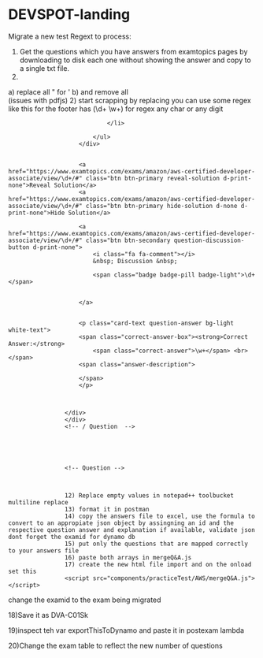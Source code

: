 # DEVSPOT-landing
Migrate a new test
Regext to process:

1) Get the questions which you have answers from examtopics pages by downloading to disk each one without showing the answer and copy to a single txt file.
1) 
  a) replace all " for ' 
  b) and remove all <br> (issues with pdfjs)
2) start scrapping by replacing you can use some regex like this for the footer has (\d+ \w+) for regex any char or any digit


							    </li>

						    </ul>
						</div>


					    <a href="https://www.examtopics.com/exams/amazon/aws-certified-developer-associate/view/\d+/#" class="btn btn-primary reveal-solution d-print-none">Reveal Solution</a>
					    <a href="https://www.examtopics.com/exams/amazon/aws-certified-developer-associate/view/\d+/#" class="btn btn-primary hide-solution d-none d-print-none">Hide Solution</a>

						<a href="https://www.examtopics.com/exams/amazon/aws-certified-developer-associate/view/\d+/#" class="btn btn-secondary question-discussion-button d-print-none">
						    <i class="fa fa-comment"></i>
						    &nbsp; Discussion &nbsp;

							<span class="badge badge-pill badge-light">\d+</span>


						</a>


					    <p class="card-text question-answer bg-light white-text">
						<span class="correct-answer-box"><strong>Correct Answer:</strong>
						    <span class="correct-answer">\w+</span> <br></span>
						<span class="answer-description">

						</span>
					    </p>



					</div>
				    </div>
				    <!-- / Question  -->





				    <!-- Question -->



					12) Replace empty values in notepad++ toolbucket multiline replace
					13) format it in postman
					14) copy the answers file to excel, use the formula to convert to an appropiate json object by assingning an id and the respective question answer and explanation if available, validate json dont forget the examid for dynamo db
					15) put only the questions that are mapped correctly to your answers file
					16) paste both arrays in mergeQ&A.js
					17) create the new html file import and on the onload set this
					<script src="components/practiceTest/AWS/mergeQ&A.js"></script>
</head>

change the examid to the exam being migrated
<body onload="mergeQaA();">

18)Save it as DVA-C01Sk

19)inspect teh var exportThisToDynamo and paste it in postexam lambda


20)Change the exam table to reflect the new number of questions

